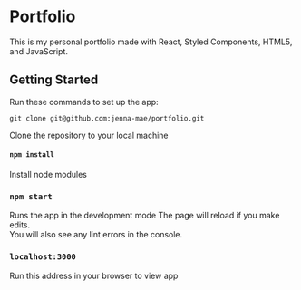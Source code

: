 # Portfolio

This is my personal portfolio made with React, Styled Components, HTML5, and JavaScript.

## Getting Started

Run these commands to set up the app:

`git clone git@github.com:jenna-mae/portfolio.git`

Clone the repository to your local machine

#### `npm install`

Install node modules

### `npm start`

Runs the app in the development mode
The page will reload if you make edits.\
You will also see any lint errors in the console.

### `localhost:3000`

Run this address in your browser to view app
